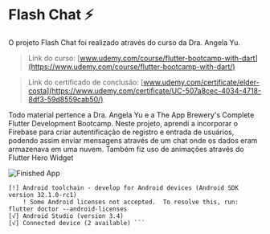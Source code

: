# Flash Chat ⚡️

O projeto Flash Chat foi realizado através do curso da Dra. Angela Yu.

>Link do curso: [www.udemy.com/course/flutter-bootcamp-with-dart](https://www.udemy.com/course/flutter-bootcamp-with-dart/)

>Link do certificado de conclusão: [www.udemy.com/certificate/elder-costa](https://www.udemy.com/certificate/UC-507a8cec-4034-4718-8df3-59d8559cab50/)

Todo material pertence a Dra. Angela Yu e a The App Brewery's Complete Flutter Development Bootcamp. Neste projeto, aprendi a incorporar o Firebase para criar autentificação de registro e entrada de usuários, podendo assim enviar mensagens através de um chat onde os dados eram armazenava em uma nuvem. Também fiz uso de animações através do Flutter Hero Widget

![Finished App](https://github.com/londonappbrewery/Images/blob/master/flash_chat_flutter_demo.gif)

``` [√] Flutter (Channel stable, v1.2.1, on Microsoft Windows [versÃ£o 10.0.19044.2006], locale pt-BR)
[!] Android toolchain - develop for Android devices (Android SDK version 32.1.0-rc1)
    ! Some Android licenses not accepted.  To resolve this, run: flutter doctor --android-licenses
[√] Android Studio (version 3.4)
[√] Connected device (2 available) ```








